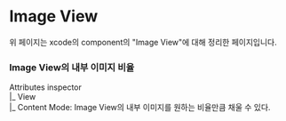 # Image View
 위 페이지는 xcode의 component의 "Image View"에 대해 정리한 페이지입니다.    
 
 ### Image View의 내부 이미지 비율
 Attributes inspector     
 |_ View     
    |_ Content Mode: Image View의 내부 이미지를 원하는 비율만큼 채울 수 있다.     
    




